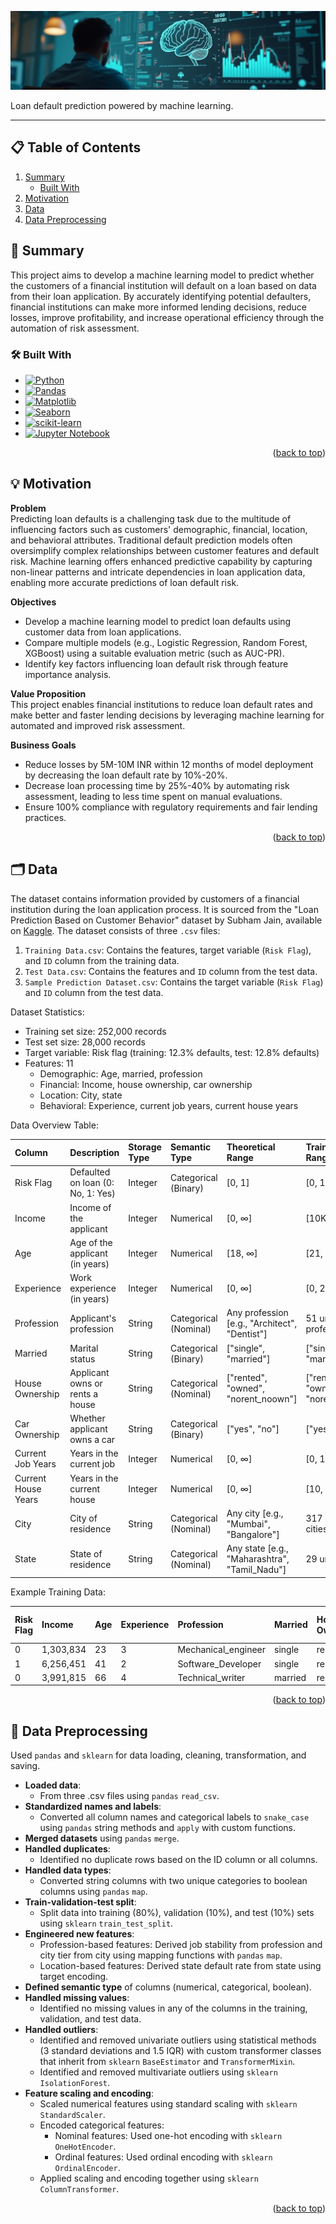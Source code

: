 <!-- anchor tag for back-to-top links -->
<a name="readme-top"></a>

<!-- HEADER IMAGE  -->
<img src="images/header-image.webp">

<!-- SHORT SUMMARY  -->
Loan default prediction powered by machine learning.

---

<!-- TABLE OF CONTENTS -->
## 📋 Table of Contents
<ol>
  <li>
    <a href="#-summary">Summary</a>
    <ul>
      <li><a href="#️-built-with">Built With</a></li>
    </ul>
  </li>
  <li>
    <a href="#-motivation">Motivation</a>
  </li>
  <li>
    <a href="#️-data">Data</a>
  </li>
  <li>
    <a href="#-data-preprocessing">Data Preprocessing</a>
  </li>
</ol>


<!-- SUMMARY -->
## 🎯 Summary
This project aims to develop a machine learning model to predict whether the customers of a financial institution will default on a loan based on data from their loan application. By accurately identifying potential defaulters, financial institutions can make more informed lending decisions, reduce losses, improve profitability, and increase operational efficiency through the automation of risk assessment.

### 🛠️ Built With
- [![Python][Python-badge]][Python-url]
- [![Pandas][Pandas-badge]][Pandas-url]
- [![Matplotlib][Matplotlib-badge]][Matplotlib-url] 
- [![Seaborn][Seaborn-badge]][Seaborn-url]
- [![scikit-learn][scikit-learn-badge]][scikit-learn-url]
- [![Jupyter Notebook][JupyterNotebook-badge]][JupyterNotebook-url]

<p align="right">(<a href="#readme-top">back to top</a>)</p>


<!-- MOTIVATION -->
## 💡 Motivation
**Problem**  
Predicting loan defaults is a challenging task due to the multitude of influencing factors such as customers' demographic, financial, location, and behavioral attributes. Traditional default prediction models often oversimplify complex relationships between customer features and default risk. Machine learning offers enhanced predictive capability by capturing non-linear patterns and intricate dependencies in loan application data, enabling more accurate predictions of loan default risk.

**Objectives**  
- Develop a machine learning model to predict loan defaults using customer data from loan applications.
- Compare multiple models (e.g., Logistic Regression, Random Forest, XGBoost) using a suitable evaluation metric (such as AUC-PR).
- Identify key factors influencing loan default risk through feature importance analysis.

**Value Proposition**  
This project enables financial institutions to reduce loan default rates and make better and faster lending decisions by leveraging machine learning for automated and improved risk assessment. 

**Business Goals**  
- Reduce losses by 5M-10M INR within 12 months of model deployment by decreasing the loan default rate by 10%-20%.
- Decrease loan processing time by 25%-40% by automating risk assessment, leading to less time spent on manual evaluations.
- Ensure 100% compliance with regulatory requirements and fair lending practices.

<p align="right">(<a href="#readme-top">back to top</a>)</p>


<!-- DATA -->
## 🗂️ Data
The dataset contains information provided by customers of a financial institution during the loan application process. It is sourced from the "Loan Prediction Based on Customer Behavior" dataset by Subham Jain, available on [Kaggle](https://www.kaggle.com/datasets/subhamjain/loan-prediction-based-on-customer-behavior). The dataset consists of three `.csv` files:
1. `Training Data.csv`: Contains the features, target variable (`Risk Flag`), and `ID` column from the training data. 
2. `Test Data.csv`: Contains the features and `ID` column from the test data.
3. `Sample Prediction Dataset.csv`: Contains the target variable (`Risk Flag`) and `ID` column from the test data. 

Dataset Statistics:
- Training set size: 252,000 records 
- Test set size: 28,000 records 
- Target variable: Risk flag (training: 12.3% defaults, test: 12.8% defaults)
- Features: 11 
  - Demographic: Age, married, profession
  - Financial: Income, house ownership, car ownership
  - Location: City, state
  - Behavioral: Experience, current job years, current house years

Data Overview Table:

| Column | Description | Storage Type | Semantic Type | Theoretical Range | Training Data Range |
| :--- | :--- | :--- | :--- | :--- | :--- |
| Risk Flag | Defaulted on loan (0: No, 1: Yes) | Integer | Categorical (Binary) | [0, 1] | [0, 1] |
| Income | Income of the applicant | Integer | Numerical | [0, ∞] | [10K, 10M] |
| Age | Age of the applicant (in years) | Integer | Numerical | [18, ∞] | [21, 79] |
| Experience | Work experience (in years) | Integer | Numerical | [0, ∞] | [0, 20] |
| Profession | Applicant's profession | String | Categorical (Nominal) | Any profession [e.g., "Architect", "Dentist"] | 51 unique professions |
| Married | Marital status | String | Categorical (Binary) | ["single", "married"] | ["single", "married"] |
| House Ownership | Applicant owns or rents a house | String | Categorical (Nominal) | ["rented", "owned", "norent_noown"] | ["rented", "owned", "norent_noown"] |
| Car Ownership | Whether applicant owns a car | String | Categorical (Binary) | ["yes", "no"] | ["yes", "no"] |
| Current Job Years | Years in the current job | Integer | Numerical | [0, ∞] | [0, 14] |
| Current House Years | Years in the current house | Integer | Numerical | [0, ∞] | [10, 14] |
| City | City of residence | String | Categorical (Nominal) | Any city [e.g., "Mumbai", "Bangalore"] | 317 unique cities |
| State | State of residence | String | Categorical (Nominal) | Any state [e.g., "Maharashtra", "Tamil_Nadu"] | 29 unique states |

Example Training Data:

| Risk Flag | Income    | Age | Experience | Profession         | Married | House Ownership | Car Ownership | Current Job Years | Current House Years | City      | State         |
| :-------- | :-------- | :-- | :--------- | :----------------- | :------ | :-------------- | :------------ | :---------------- | :------------------ | :-------- | :------------ |
| 0         | 1,303,834 | 23  | 3          | Mechanical_engineer | single  | rented          | no            | 3                 | 13                   | Rewa      | Madhya_Pradesh |
| 1         | 6,256,451 | 41  | 2          | Software_Developer | single  | rented          | yes           | 2                 | 12                   | Bangalore | Tamil_Nadu    |
| 0         | 3,991,815 | 66  | 4          | Technical_writer   | married | rented          | no            | 4                 | 10                   | Alappuzha | Kerala        |

<p align="right">(<a href="#readme-top">back to top</a>)</p>


## 🧹 Data Preprocessing
Used `pandas` and `sklearn` for data loading, cleaning, transformation, and saving.
- **Loaded data**:
    - From three .csv files using `pandas` `read_csv`.
- **Standardized names and labels**:
    - Converted all column names and categorical labels to `snake_case` using `pandas` string methods and `apply` with custom functions.
- **Merged datasets** using `pandas` `merge`.
- **Handled duplicates**:
    - Identified no duplicate rows based on the ID column or all columns.
- **Handled data types**:
    - Converted string columns with two unique categories to boolean columns using `pandas` `map`.
- **Train-validation-test split**:
    - Split data into training (80%), validation (10%), and test (10%) sets using `sklearn` `train_test_split`.
- **Engineered new features**:
    - Profession-based features: Derived job stability from profession and city tier from city using mapping functions with  `pandas` `map`. 
    - Location-based features: Derived state default rate from state using target encoding.
- **Defined semantic type** of columns (numerical, categorical, boolean).
- **Handled missing values**:
    - Identified no missing values in any of the columns in the training, validation, and test data.
- **Handled outliers**:
    - Identified and removed univariate outliers using statistical methods (3 standard deviations and 1.5 IQR) with custom transformer classes that inherit from `sklearn` `BaseEstimator` and `TransformerMixin`.
    - Identified and removed multivariate outliers using `sklearn` `IsolationForest`.
- **Feature scaling and encoding**:
    - Scaled numerical features using standard scaling with `sklearn` `StandardScaler`.
    - Encoded categorical features:
        - Nominal features: Used one-hot encoding with `sklearn` `OneHotEncoder`.
        - Ordinal features: Used ordinal encoding with `sklearn` `OrdinalEncoder`.
    - Applied scaling and encoding together using `sklearn` `ColumnTransformer`.

<p align="right">(<a href="#readme-top">back to top</a>)</p>


<!-- MARKDOWN LINKS -->
[Python-badge]: https://img.shields.io/badge/python-3670A0?style=for-the-badge&logo=python&logoColor=ffdd54
[Python-url]: https://www.python.org/
[Pandas-badge]: https://img.shields.io/badge/pandas-%23150458.svg?style=for-the-badge&logo=pandas&logoColor=white
[Pandas-url]: https://pandas.pydata.org/
[Matplotlib-badge]: https://img.shields.io/badge/Matplotlib-%23ffffff.svg?style=for-the-badge&logo=Matplotlib&logoColor=black
[Matplotlib-url]: https://matplotlib.org/
[Seaborn-badge]: https://img.shields.io/badge/seaborn-%230C4A89.svg?style=for-the-badge&logo=seaborn&logoColor=white
[Seaborn-url]: https://seaborn.pydata.org/
[scikit-learn-badge]: https://img.shields.io/badge/scikit--learn-%23F7931E.svg?style=for-the-badge&logo=scikit-learn&logoColor=white
[scikit-learn-url]: https://scikit-learn.org/stable/
[JupyterNotebook-badge]: https://img.shields.io/badge/Jupyter-F37626.svg?style=for-the-badge&logo=Jupyter&logoColor=white
[JupyterNotebook-url]: https://jupyter.org/